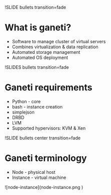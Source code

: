 !SLIDE bullets transition=fade

# What is ganeti? #

* Software to manage cluster of virtual servers
* Combines virtualization & data replication
* Automated storage management
* Automated OS deployment

!SLIDES bullets transition=fade

# Ganeti requirements #

* Python - core
* bash - instance creation
* simplejson
* DRBD
* LVM
* Supported hypervisors: KVM & Xen

!SLIDE bullets center transition=fade

# Ganeti terminology #

* Node - physical host
* Instance - virtual machine

<span class="smimage">
![node-instance](node-instance.png )
</span>

